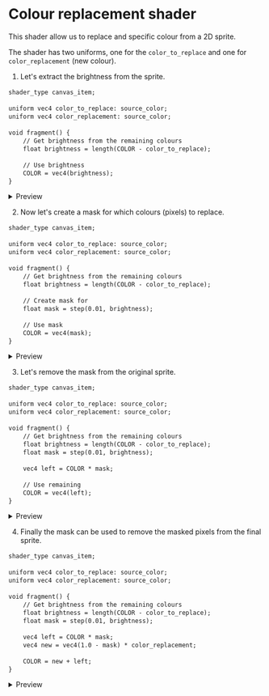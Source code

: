 # Colour replacement shader

This shader allow us to replace and specific colour from a 2D sprite.

The shader has two uniforms, one for the `color_to_replace` and one for `color_replacement` (new colour).

1. Let's extract the brightness from the sprite.

```gdshader
shader_type canvas_item;

uniform vec4 color_to_replace: source_color;
uniform vec4 color_replacement: source_color;

void fragment() {
	// Get brightness from the remaining colours
	float brightness = length(COLOR - color_to_replace);

	// Use brightness
	COLOR = vec4(brightness);
}
```

<details>
<summary>Preview</summary>
	
![preview](images/brightness.png)

</details>

2. Now let's create a mask for which colours (pixels) to replace.

```gdshader
shader_type canvas_item;

uniform vec4 color_to_replace: source_color;
uniform vec4 color_replacement: source_color;

void fragment() {
	// Get brightness from the remaining colours
	float brightness = length(COLOR - color_to_replace);

	// Create mask for 
	float mask = step(0.01, brightness);

	// Use mask
	COLOR = vec4(mask);
}
```

<details>
<summary>Preview</summary>
	
![preview](images/mask.png)

</details>

3. Let's remove the mask from the original sprite.

```gdshader
shader_type canvas_item;

uniform vec4 color_to_replace: source_color;
uniform vec4 color_replacement: source_color;

void fragment() {
	// Get brightness from the remaining colours
	float brightness = length(COLOR - color_to_replace);
	float mask = step(0.01, brightness);
	
	vec4 left = COLOR * mask;

	// Use remaining
	COLOR = vec4(left);
}
```

<details>
<summary>Preview</summary>
	
![preview](images/left.png)

</details>

4. Finally the mask can be used to remove the masked pixels from the final sprite.

```gdshader
shader_type canvas_item;

uniform vec4 color_to_replace: source_color;
uniform vec4 color_replacement: source_color;

void fragment() {
	// Get brightness from the remaining colours
	float brightness = length(COLOR - color_to_replace);
	float mask = step(0.01, brightness);
	
	vec4 left = COLOR * mask;
	vec4 new = vec4(1.0 - mask) * color_replacement;
	
	COLOR = new + left;
}
```

<details>
<summary>Preview</summary>

![preview](images/final.png)

</details>